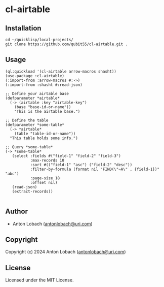 # cl-airtable

## Installation

```
cd ~/quicklisp/local-projects/
git clone https://github.com/qubit55/cl-airtable.git .
```

## Usage
```
(ql:quickload '(cl-airtable arrow-macros shasht))
(use-package :cl-airtable)
(:import-from :arrow-macros #:->)
(:import-from :shasht #:read-json)

;; Define your airtable base
(defparameter *airtable*
  (-> (airtable :key "airtable-key")
    (base "base-id-or-name"))
    "This is the airtable base.")

;; Define the table
(defparameter *some-table*
  (-> *airtable*
    (table "table-id-or-name"))
  "This table holds some info.")

;; Query *some-table*
(-> *some-table*
   (select :fields #("field-1" "field-2" "field-3")
           :max-records 10
           :sort #(("field-1" "asc") ("field-2" "desc"))
           :filter-by-formula (format nil "FIND(\"~A\" , {field-1})" "abc")
           :page-size 18
           :offset nil)
   (read-json)
   (extract-records))


```

## Author

* Anton Lobach (antonlobach@uri.com)

## Copyright

Copyright (c) 2024 Anton Lobach (antonlobach@uri.com)

## License

Licensed under the MIT License.
